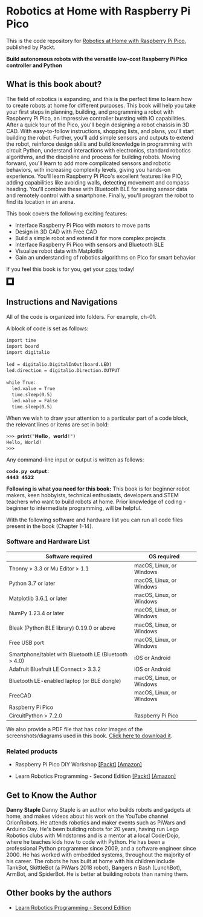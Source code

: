 # Robotics at Home with Raspberry Pi Pico

<a href="https://www.packtpub.com/product/robotics-at-home-with-raspberry-pi-pico/9781803246079?utm_source=github&utm_medium=repository&utm_campaign=9781803246079"><img src="https://static.packt-cdn.com/products/9781803246079/cover/smaller" alt="" height="256px" align="right"></a>

This is the code repository for [Robotics at Home with Raspberry Pi Pico](https://www.packtpub.com/product/robotics-at-home-with-raspberry-pi-pico/9781803246079?utm_source=github&utm_medium=repository&utm_campaign=9781803246079), published by Packt.

**Build autonomous robots with the versatile low-cost Raspberry Pi Pico controller and Python**

## What is this book about?
The field of robotics is expanding, and this is the perfect time to learn how to create robots at home for different purposes. This book will help you take your first steps in planning, building, and programming a robot with Raspberry Pi Pico, an impressive controller bursting with IO capabilities. After a quick tour of the Pico, you'll begin designing a robot chassis in 3D CAD. With easy-to-follow instructions, shopping lists, and plans, you'll start building the robot. Further, you'll add simple sensors and outputs to extend the robot, reinforce design skills and build knowledge in programming with circuit Python, understand interactions with electronics, standard robotics algorithms, and the discipline and process for building robots. Moving forward, you'll learn to add more complicated sensors and robotic behaviors, with increasing complexity levels, giving you hands-on experience. You'll learn Raspberry Pi Pico's excellent features like PIO, adding capabilities like avoiding walls, detecting movement and compass heading. You'll combine these with Bluetooth BLE for seeing sensor data and remotely control with a smartphone. Finally, you'll program the robot to find its location in an arena.

This book covers the following exciting features:
* Interface Raspberry Pi Pico with motors to move parts
* Design in 3D CAD with Free CAD
* Build a simple robot and extend it for more complex projects
* Interface Raspberry Pi Pico with sensors and Bluetooth BLE
* Visualize robot data with Matplotlib
* Gain an understanding of robotics algorithms on Pico for smart behavior

If you feel this book is for you, get your [copy](https://www.amazon.com/dp/1803246073) today!

<a href="https://www.packtpub.com/?utm_source=github&utm_medium=banner&utm_campaign=GitHubBanner"><img src="https://raw.githubusercontent.com/PacktPublishing/GitHub/master/GitHub.png" 
alt="https://www.packtpub.com/" border="5" /></a>

## Instructions and Navigations
All of the code is organized into folders. For example, ch-01.

A block of code is set as follows:
```
import time
import board
import digitalio

led = digitalio.DigitalInOut(board.LED)
led.direction = digitalio.Direction.OUTPUT

while True:
  led.value = True
  time.sleep(0.5)
  led.value = False
  time.sleep(0.5)
```
When we wish to draw your attention to a particular part of a code block, the relevant lines or items are set in bold:
```
>>> 𝗽𝗿𝗶𝗻𝘁("𝗛𝗲𝗹𝗹𝗼, 𝘄𝗼𝗿𝗹𝗱!")
Hello, World!
>>>
```
Any command-line input or output is written as follows:
```
𝗰𝗼𝗱𝗲.𝗽𝘆 𝗼𝘂𝘁𝗽𝘂𝘁:
𝟰𝟰𝟰𝟯 𝟰𝟱𝟮𝟮
```

**Following is what you need for this book:**
This book is for beginner robot makers, keen hobbyists, technical enthusiasts, developers and STEM teachers who want to build robots at home. Prior knowledge of coding - beginner to intermediate programming, will be helpful.

With the following software and hardware list you can run all code files present in the book (Chapter 1-14).
### Software and Hardware List
| Software required | OS required |
| ------------------------------------ | ----------------------------------- |
| Thonny > 3.3 or Mu Editor > 1.1 | macOS, Linux, or Windows |
| Python 3.7 or later | macOS, Linux, or Windows |
| Matplotlib 3.6.1 or later | macOS, Linux, or Windows |
| NumPy 1.23.4 or later | macOS, Linux, or Windows |
| Bleak (Python BLE library) 0.19.0 or above | macOS, Linux, or Windows |
| Free USB port | macOS, Linux, or Windows |
| Smartphone/tablet with Bluetooth LE (Bluetooth > 4.0) | iOS or Android |
| Adafruit Bluefruit LE Connect > 3.3.2 | iOS or Android |
| Bluetooth LE-enabled laptop (or BLE dongle) | macOS, Linux, or Windows |
| FreeCAD | macOS, Linux, or Windows |
| Raspberry Pi Pico |  |
| CircuitPython > 7.2.0 | Raspberry Pi Pico |

We also provide a PDF file that has color images of the screenshots/diagrams used in this book. [Click here to download it](https://packt.link/7x3ku).

### Related products
* Raspberry Pi Pico DIY Workshop [[Packt]](https://www.packtpub.com/product/raspberry-pi-pico-diy-workshop/9781801814812?utm_source=github&utm_medium=repository&utm_campaign=9781801814812) [[Amazon]](https://www.amazon.com/dp/1801814813)

* Learn Robotics Programming - Second Edition [[Packt]](https://www.packtpub.com/product/learn-robotics-programming-second-edition/9781839218804?utm_source=github&utm_medium=repository&utm_campaign=9781839218804) [[Amazon]](https://www.amazon.com/dp/1839218800)

## Get to Know the Author
**Danny Staple**
Danny Staple is an author who builds robots and gadgets at home, and makes videos about his work on the YouTube channel OrionRobots. He attends robotics and maker events such as PiWars and Arduino Day. He's been building robots for 20 years, having run Lego Robotics clubs with Mindstorms and is a mentor at a local CoderDojo, where he teaches kids how to code with Python.
He has been a professional Python programmer since 2009, and a software engineer since 2000. He has worked with embedded systems, throughout the majority of his career. The robots he has built at home with his children include TankBot, SkittleBot (a PiWars 2018 robot), Bangers n Bash (LunchBot), ArmBot, and SpiderBot. He is better at building robots than naming them.

## Other books by the authors
* [Learn Robotics Programming - Second Edition](https://www.packtpub.com/product/learn-robotics-programming-second-edition/9781839218804?utm_source=github&utm_medium=repository&utm_campaign=9781839218804)
